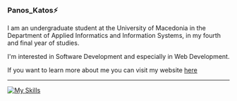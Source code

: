 ### Panos_Katos⚡

I am an undergraduate student at the University of Macedonia in the Department of Applied Informatics and Information Systems, in my fourth and final year of studies. 

I'm interested in Software Development and especially in Web Development.

If you want to learn more about me you can visit my website <a href="https://panagiotis-stergioulas-bolis.netlify.app/" targe="_blank">here</a>

<hr/>

[![My Skills](https://skillicons.dev/icons?i=html,css,js,react,tailwind,java,python,c)](https://skillicons.dev)


<!--
**Panos-Stergioulas-Mpolis/Panos-Stergioulas-Mpolis** is a ✨ _special_ ✨ repository because its `README.md` (this file) appears on your GitHub profile.

Here are some ideas to get you started:

- 🔭 I’m currently working on ...
- 🌱 I’m currently learning ...
- 👯 I’m looking to collaborate on ...
- 🤔 I’m looking for help with ...
- 💬 Ask me about ...
- 📫 How to reach me: ...
- 😄 Pronouns: ...
- ⚡ Fun fact: ...
-->
